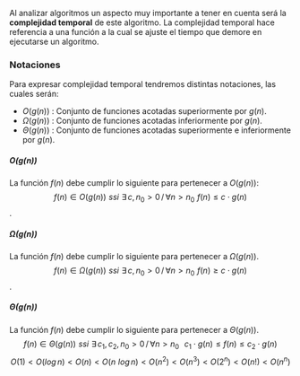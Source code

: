 Al analizar algoritmos un aspecto muy importante a tener en cuenta será la **complejidad temporal** de este algoritmo. La complejidad temporal hace referencia a una función a la cual se ajuste el tiempo que demore en ejecutarse un algoritmo.
### Notaciones
Para expresar complejidad temporal tendremos distintas notaciones, las cuales serán:
- $O(g(n))$ : Conjunto  de funciones acotadas superiormente por $g(n)$.
- $\Omega (g(n))$ : Conjunto de funciones acotadas inferiormente por $g(n)$.
- $\Theta (g(n))$ : Conjunto de funciones acotadas superiormente e inferiormente por $g(n)$.
##### $O(g(n))$
La función $f(n)$ debe cumplir lo siguiente para pertenecer a $O(g(n))$: $$f(n) \in O(g(n)) \,\,ssi\,\,\exists\,c,\,n_0 > 0\,/\,\forall n>n_0\,\,f(n)\leq c\cdot g(n) $$.
##### $\Omega (g(n))$
La función $f(n)$ debe cumplir lo siguiente para pertenecer a $\Omega (g(n))$.$$f(n)\in\Omega(g(n))\,\,ssi\,\,\exists\,c,\,n_0 > 0\,/\,\forall n>n_0\,\,f(n)\geq c\cdot g(n)$$
.
##### $\Theta (g(n))$
La función $f(n)$ debe cumplir lo siguiente para pertenecer a $\Theta (g(n))$. $$f(n)\in\Theta(g(n))\,\,ssi\,\,\exists\,c_1,\,c_2,\,n_0 > 0\,/\,\forall n>n_0\,\,\,\,c_1\cdot g(n)\leq f(n)\leq c_2\cdot g(n)$$
$$O(1)<O(log\,n)<O(n)<O(n\,\,log\,n)<O(n^2)<O(n^3)<O(2^n)<O(n!)<O(n^n)$$